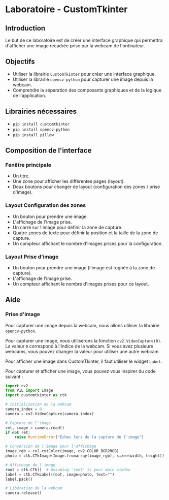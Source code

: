 # Laboratoire - CustomTkinter
## Introduction
Le but de ce laboratoire est de créer une interface graphique qui permettra d'afficher une image recadrée prise par la webcam de l'ordinateur.

## Objectifs
- Utiliser la librairie `CustomTkinter` pour créer une interface graphique.
- Utiliser la librairie `opencv-python` pour capturer une image depuis la webcam.
- Comprendre la séparation des composants graphiques et de la logique de l'application.

## Librairies nécessaires
- `pip install customtkinter`
- `pip install opencv-python`
- `pip install pillow`

## Composition de l'interface
### Fenêtre principale
- Un titre.
- Une zone pour afficher les différentes pages (layout).
- Deux boutons pour changer de layout (configuration des zones / prise d'image).

### Layout Configuration des zones
- Un bouton pour prendre une image.
- L'affichage de l'image prise.
- Un carré sur l'image pour définir la zone de capture.
- Quatre zones de texte pour définir la position et la taille de la zone de capture.
- Un compteur affichant le nombre d'images prises pour la configuration.

### Layout Prise d'image
- Un bouton pour prendre une image (l'image est rognée à la zone de capture).
- L'affichage de l'image prise.
- Un compteur affichant le nombre d'images prises pour ce layout.

## Aide
### Prise d'image
Pour capturer une image depuis la webcam, nous allons utiliser la librairie `opencv-python`.

Pour capturer une image, nous utiliserons la fonction `cv2.VideoCapture(0)`.
La valeur `0` correspond à l'indice de la webcam. Si vous avez plusieurs webcams, vous pouvez changer la valeur pour utiliser une autre webcam.

Pour afficher une image dans CustomTkinter, il faut utiliser le widget `Label`.

Pour capturer et afficher une image, vous pouvez vous inspirer du code suivant :

```python
import cv2
from PIL import Image
import customtkinter as ctk

# Initialisation de la webcam
camera_index = 0
camera = cv2.VideoCapture(camera_index)

# Capture de l'image
ret, image = camera.read()
if not ret:
    raise RuntimeError("Échec lors de la capture de l'image")

# Conversion de l'image pour l'affichage
image_rgb = cv2.cvtColor(image, cv2.COLOR_BGR2RGB)
photo = ctk.CTkImage(Image.fromarray(image_rgb), size=(width, height))

# Affichage de l'image
root = ctk.CTk()  # Assuming 'root' is your main window
label = ctk.CTkLabel(root, image=photo, text="")
label.pack()

# Libération de la webcam
camera.release()
